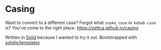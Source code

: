 # Casing

Want to convert to a different case? Forgot what `snake_case` or `kebab-case` is? You've come to the right place. https://zettca.github.io/casing

Written in [Solid](https://www.solidjs.com/) because I wanted to try it out. Bootstrapped with [solidjs/templates](https://github.com/solidjs/templates)
